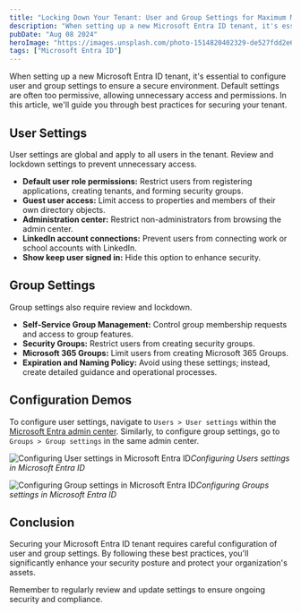 ```yaml
---
title: "Locking Down Your Tenant: User and Group Settings for Maximum Microsoft Entra ID Security"
description: "When setting up a new Microsoft Entra ID tenant, it's essential to configure user and group settings to ensure a secure environment. "
pubDate: "Aug 08 2024"
heroImage: "https://images.unsplash.com/photo-1514820402329-de527fdd2e6d?q=80&w=2073&auto=format&fit=crop&ixlib=rb-4.0.3&ixid=M3wxMjA3fDB8MHxwaG90by1wYWdlfHx8fGVufDB8fHx8fA%3D%3D"
tags: ["Microsoft Entra ID"]
---
```


When setting up a new Microsoft Entra ID tenant, it's essential to configure user and group settings to ensure a secure environment. Default settings are often too permissive, allowing unnecessary access and permissions. In this article, we'll guide you through best practices for securing your tenant.

## User Settings

User settings are global and apply to all users in the tenant. Review and lockdown settings to prevent unnecessary access.

- **Default user role permissions:** Restrict users from registering applications, creating tenants, and forming security groups.
- **Guest user access:** Limit access to properties and members of their own directory objects.
- **Administration center:** Restrict non-administrators from browsing the admin center.
- **LinkedIn account connections:** Prevent users from connecting work or school accounts with LinkedIn.
- **Show keep user signed in:** Hide this option to enhance security.

## Group Settings

Group settings also require review and lockdown.

- **Self-Service Group Management:** Control group membership requests and access to group features.
- **Security Groups:** Restrict users from creating security groups.
- **Microsoft 365 Groups:** Limit users from creating Microsoft 365 Groups.
- **Expiration and Naming Policy:** Avoid using these settings; instead, create detailed guidance and operational processes.

## Configuration Demos

To configure user settings, navigate to `Users > User settings` within the [Microsoft Entra admin center](https://entra.microsoft.com/). Similarly, to configure group settings, go to `Groups > Group settings` in the same admin center.

![Configuring User settings in Microsoft Entra ID](https://delinvon.sirv.com/locking-down-your-tenant-user-and-group-settings/configuring-users-settings-in-microsoft-entra-id.png)_Configuring Users settings in Microsoft Entra ID_

![Configuring Group settings in Microsoft Entra ID](https://delinvon.sirv.com/locking-down-your-tenant-user-and-group-settings/configuring-groups-settings-in-microsoft-entra-id.png)_Configuring Groups settings in Microsoft Entra ID_

## Conclusion

Securing your Microsoft Entra ID tenant requires careful configuration of user and group settings. By following these best practices, you'll significantly enhance your security posture and protect your organization's assets.

Remember to regularly review and update settings to ensure ongoing security and compliance.
